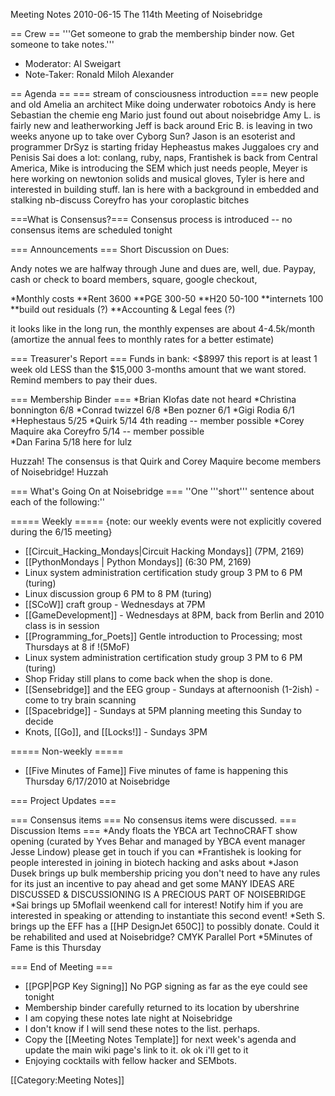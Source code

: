 Meeting Notes 2010-06-15 
 The 114th Meeting of Noisebridge

== Crew ==
'''Get someone to grab the membership binder now. Get someone to take notes.'''

* Moderator: Al Sweigart
* Note-Taker: Ronald Miloh Alexander

== Agenda ==
=== stream of consciousness introduction ===
new people and old Amelia an architect Mike doing underwater robotoics Andy is here Sebastian the chemie eng Mario just found out about noisebridge Amy L.  is fairly new and leatherworking Jeff is back around Eric B. is leaving in two weeks anyone up to take over Cyborg Sun?  Jason is an esoterist and programmer DrSyz is starting friday  Hepheastus makes Juggaloes cry and Penisis Sai does a lot: conlang, ruby, naps, Frantishek is back from Central America, Mike is introducing the SEM which just needs people, Meyer is here working on newtonion solids and musical gloves, Tyler is here and interested in building stuff.  Ian is here with a background in embedded and stalking nb-discuss Coreyfro has your coroplastic bitches

===What is Consensus?===
Consensus process is introduced --  no consensus items are scheduled tonight

=== Announcements ===
Short Discussion on Dues:

Andy notes we are halfway through June and dues are, well, due.
Paypay, cash or check to board members, square, google checkout,

*Monthly costs
**Rent 3600
**PGE 300-50
**H20 50-100
**internets 100
**build out residuals (?)
**Accounting &amp; Legal fees (?)

it looks like in the long run, the monthly expenses are about 4-4.5k/month (amortize the annual fees to monthly rates for a better estimate)

=== Treasurer's Report ===
Funds in bank: &lt;$8997 this report is at least 1 week old
LESS than the $15,000 3-months amount that we want stored. Remind members to pay their dues.

=== Membership Binder ===
*Brian Klofas  date not heard
*Christina bonnington  6/8 
*Conrad twizzel  6/8 
*Ben pozner  6/1
*Gigi Rodia 6/1
*Hephestaus 5/25
*Quirk   5/14  4th reading -- member possible 
*Corey Maquire  aka Coreyfro  5/14  -- member possible  
*Dan Farina  5/18 here for lulz  

Huzzah!  The consensus is that Quirk and Corey Maquire become members of Noisebridge!  Huzzah

=== What's Going On at Noisebridge ===
''One '''short''' sentence about each of the following:''

===== Weekly =====
{note: our weekly events were not explicitly covered during the 6/15 meeting}
* [[Circuit_Hacking_Mondays|Circuit Hacking Mondays]] (7PM, 2169)
* [[PythonMondays | Python Mondays]] (6:30 PM, 2169) 
* Linux system administration certification study group 3 PM to 6 PM (turing) 
* Linux discussion group 6 PM to 8 PM (turing) 
* [[SCoW]] craft group - Wednesdays at 7PM
* [[GameDevelopment]] - Wednesdays at 8PM, back from Berlin and 2010 class is in session
* [[Programming_for_Poets]] Gentle introduction to Processing; most Thursdays at 8 if !(5MoF) 
* Linux system administration certification study group 3 PM to 6 PM (turing) 
* Shop Friday still plans to come back when the shop is done.
* [[Sensebridge]] and the EEG group - Sundays at afternoonish (1-2ish) - come to try brain scanning
* [[Spacebridge]] - Sundays at 5PM planning meeting this Sunday to decide 
* Knots, [[Go]], and [[Locks!]] - Sundays 3PM

===== Non-weekly =====
* [[Five Minutes of Fame]]   Five minutes of fame is happening this Thursday 6/17/2010 at Noisebridge

=== Project Updates ===

=== Consensus items ===
No consensus items were discussed.
=== Discussion Items ===
*Andy floats the YBCA art TechnoCRAFT show opening (curated by Yves Behar and managed by YBCA event manager Jesse Lindow) please get in touch if you can 
*Frantishek is looking for people interested in joining in biotech hacking 
and asks about 
*Jason Dusek brings up bulk membership pricing you don't need to have any rules for its just an incentive to pay ahead and get some 
MANY IDEAS ARE DISCUSSED &amp; DISCUSSIONING IS A PRECIOUS PART OF NOISEBRIDGE
*Sai brings up 5Moflail weenkend call for interest! Notify him if you are interested in speaking or attending to instantiate this second event! 
*Seth S. brings up the EFF has a [[HP DesignJet 650C]] to possibly donate.  Could it be rehabilited and used at Noisebridge?  CMYK Parallel Port
*5Minutes of Fame is this Thursday

=== End of Meeting ===
* [[PGP|PGP Key Signing]] No PGP signing as far as the eye could see tonight
* Membership binder carefully returned to its location by ubershrine
* I am copying these notes late night at Noisebridge
* I don't know if I will send these notes to the list.  perhaps. 
* Copy the [[Meeting Notes Template]] for next week's agenda and update the main wiki page's link to it. ok ok i'll get to it
* Enjoying cocktails with fellow hacker and SEMbots.

[[Category:Meeting Notes]]